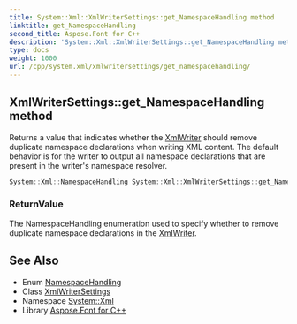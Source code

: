 ```yaml
---
title: System::Xml::XmlWriterSettings::get_NamespaceHandling method
linktitle: get_NamespaceHandling
second_title: Aspose.Font for C++
description: 'System::Xml::XmlWriterSettings::get_NamespaceHandling method. Returns a value that indicates whether the XmlWriter should remove duplicate namespace declarations when writing XML content. The default behavior is for the writer to output all namespace declarations that are present in the writer''s namespace resolver in C++.'
type: docs
weight: 1000
url: /cpp/system.xml/xmlwritersettings/get_namespacehandling/
---
```

## XmlWriterSettings::get_NamespaceHandling method


Returns a value that indicates whether the [XmlWriter](../../xmlwriter/) should remove duplicate namespace declarations when writing XML content. The default behavior is for the writer to output all namespace declarations that are present in the writer's namespace resolver.

```cpp
System::Xml::NamespaceHandling System::Xml::XmlWriterSettings::get_NamespaceHandling()
```


### ReturnValue

The NamespaceHandling enumeration used to specify whether to remove duplicate namespace declarations in the [XmlWriter](../../xmlwriter/).

## See Also

* Enum [NamespaceHandling](../../namespacehandling/)
* Class [XmlWriterSettings](../)
* Namespace [System::Xml](../../)
* Library [Aspose.Font for C++](../../../)
